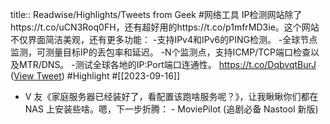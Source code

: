 title:: Readwise/Highlights/Tweets from Geek
#网络工具 IP检测网站除了https://t.co/uCN3Roq0FH，还有超好用的https://t.co/p1mfrMD3ie。这个网站不仅界面简洁美观，还有更多功能：
-支持IPv4和IPv6的PING检测。
-全球节点监测，可测量目标IP的丢包率和延迟。
-N个监测点，支持ICMP/TCP端口检查以及MTR/DNS。
-测试全球各地的IP:Port端口连通性。 https://t.co/DqbvqtBurJ ([View Tweet](https://twitter.com/geekbb/status/1702820590384714200)) #Highlight #[[2023-09-16]]

- V 友《家庭服务器已经装好了，看配置该跑啥服务呢？》，让我瞅瞅你们都在 NAS 上安装些啥。嗯，下一步折腾：
  \- MoviePilot (追剧必备 Nastool 新版)